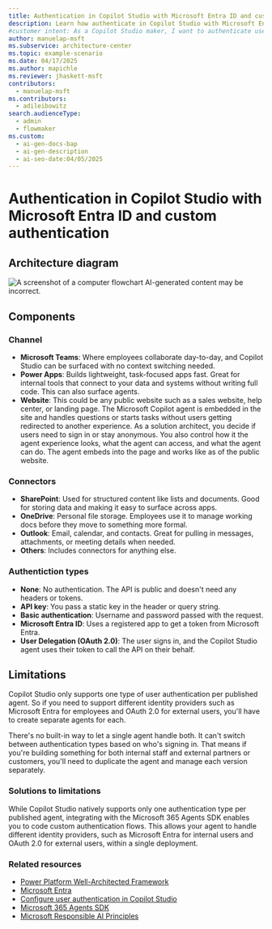 ```yaml
---
title: ​​Authentication in Copilot Studio with Microsoft​ Entra ID and custom authentication
description: Learn how authenticate in Copilot Studio with Microsoft​ Entra ID and custom authentication
#customer intent: As a Copilot Studio maker, I want to authenticate users in Copilot Studio with Microsoft​ Entra ID and custom authentication.
author: manuelap-msft
ms.subservice: architecture-center
ms.topic: example-scenario
ms.date: 04/17/2025
ms.author: mapichle
ms.reviewer: jhaskett-msft
contributors:
  - manuelap-msft
ms.contributors:
  - adileibowitz
search.audienceType:
  - admin
  - flowmaker
ms.custom:
  - ai-gen-docs-bap
  - ai-gen-description
  - ai-seo-date:04/05/2025
---
```


# ​Authentication in Copilot Studio with Microsoft​ Entra ID and custom authentication

## Architecture diagram

![A screenshot of a computer flowchart  AI-generated content may be incorrect.](media/image1.png)

## Components

### Channel

- **Microsoft Teams**: Where employees collaborate day-to-day, and Copilot Studio can be surfaced with no context switching needed.
- **Power Apps**: Builds lightweight, task-focused apps fast. Great for internal tools that connect to your data and systems without writing full code. This can also surface agents.
- **Website**: This could be any public website such as a sales website, help center, or landing page. The Microsoft Copilot agent is embedded in the site and handles questions or starts tasks without users getting redirected to another experience. As a solution architect, you decide if users need to sign in or stay anonymous. You also control how it the agent experience looks, what the agent can access, and what the agent can do. The agent embeds into the page and works like as of the public website.

### Connectors

- **SharePoint**: Used for structured content like lists and documents. Good for storing data and making it easy to surface across apps.
- **OneDrive**: Personal file storage. Employees use it to manage working docs before they move to something more formal.
- **Outlook**: Email, calendar, and contacts. Great for pulling in messages, attachments, or meeting details when needed.
- **Others**: Includes connectors for anything else.

### Authentiction types

- **None**: No authentication. The API is public and doesn't need any headers or tokens. 
- **API key**: You pass a static key in the header or query string. 
- **Basic authentication**: Username and password passed with the request. 
- **Microsoft Entra ID**: Uses a registered app to get a token from Microsoft Entra.
- **User Delegation (OAuth 2.0)**: The user signs in, and the Copilot Studio agent uses their token to call the API on their behalf.

## Limitations

Copilot Studio only supports one type of user authentication per published agent. So if you need to support different identity providers such as Microsoft Entra for employees and OAuth 2.0 for external users, you'll have to create separate agents for each.

There's no built-in way to let a single agent handle both. It can't switch between authentication types based on who's signing in. That means if you're building something for both internal staff and external partners or customers, you'll need to duplicate the agent and manage each version separately.

### Solutions to limitations

While Copilot Studio natively supports only one authentication type per published agent, integrating with the Microsoft 365 Agents SDK enables you to code custom authentication flows. This allows your agent to handle different identity providers, such as Microsoft Entra for internal users and OAuth 2.0 for external users, within a single deployment.

### Related resources

- [Power Platform Well-Architected Framework](/power-platform/well-architected) 
- [Microsoft Entra](/entra/)
- [Configure user authentication in Copilot Studio](/microsoft-copilot-studio/configuration-end-user-authentication)
- [Microsoft 365 Agents SDK](https://github.com/microsoft/agents)
- [Microsoft Responsible AI Principles](/responsible-ai/)

